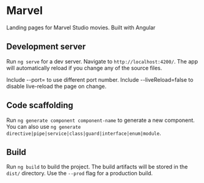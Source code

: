 # Marvel

Landing pages for Marvel Studio movies. Built with Angular

## Development server

Run `ng serve` for a dev server. Navigate to `http://localhost:4200/`. The app will automatically reload if you change any of the source files.

Include --port= to use different port number. Include --liveReload=false to disable live-reload the page on change.

## Code scaffolding

Run `ng generate component component-name` to generate a new component. You can also use `ng generate directive|pipe|service|class|guard|interface|enum|module`.

## Build

Run `ng build` to build the project. The build artifacts will be stored in the `dist/` directory. Use the `--prod` flag for a production build.